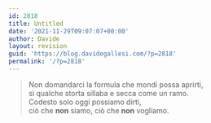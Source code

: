 ```yaml
---
id: 2818
title: Untitled
date: '2021-11-29T09:07:07+00:00'
author: Davide
layout: revision
guid: 'https://blog.davidegallesi.com/?p=2818'
permalink: '/?p=2818'
---
```


> Non domandarci la formula che mondi possa aprirti,  
> sì qualche storta sillaba e secca come un ramo.  
> Codesto solo oggi possiamo dirti,  
> ciò che **non** siamo, ciò che **non** vogliamo.